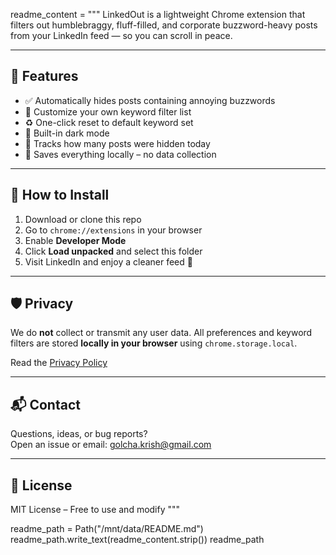 readme_content = """
LinkedOut is a lightweight Chrome extension that filters out humblebraggy, fluff-filled, and corporate buzzword-heavy posts from your LinkedIn feed — so you can scroll in peace.

---

## 🚀 Features

- ✅ Automatically hides posts containing annoying buzzwords
- 🎯 Customize your own keyword filter list
- ♻️ One-click reset to default keyword set
- 🌙 Built-in dark mode
- 🔢 Tracks how many posts were hidden today
- 💾 Saves everything locally – no data collection

---

## 🧪 How to Install

1. Download or clone this repo
2. Go to `chrome://extensions` in your browser
3. Enable **Developer Mode**
4. Click **Load unpacked** and select this folder
5. Visit LinkedIn and enjoy a cleaner feed 🎉

---

## 🛡️ Privacy

We do **not** collect or transmit any user data. All preferences and keyword filters are stored **locally in your browser** using `chrome.storage.local`.

Read the [Privacy Policy](https://docs.google.com/document/d/1u6K12Dtwmh7VuNj6a6na-27iFmpVqPopam8XuQAiWfY/edit?tab=t.0)

---

## 📬 Contact

Questions, ideas, or bug reports?  
Open an issue or email: golcha.krish@gmail.com

---

## 📄 License

MIT License – Free to use and modify
"""

readme_path = Path("/mnt/data/README.md")
readme_path.write_text(readme_content.strip())
readme_path
